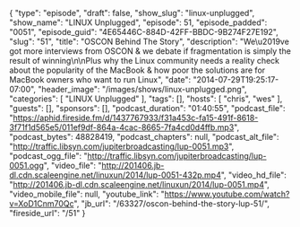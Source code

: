 {
  "type": "episode",
  "draft": false,
  "show_slug": "linux-unplugged",
  "show_name": "LINUX Unplugged",
  "episode": 51,
  "episode_padded": "0051",
  "episode_guid": "4E65446C-884D-42FF-BBDC-9B274F27E192",
  "slug": "51",
  "title": "OSCON Behind The Story",
  "description": "We\u2019ve got more interviews from OSCON & we debate if fragmentation is simply the result of winning\n\nPlus why the Linux community needs a reality check about the popularity of the MacBook & how poor the solutions are for MacBook owners who want to run Linux",
  "date": "2014-07-29T19:25:17-07:00",
  "header_image": "/images/shows/linux-unplugged.png",
  "categories": [
    "LINUX Unplugged"
  ],
  "tags": [],
  "hosts": [
    "chris",
    "wes"
  ],
  "guests": [],
  "sponsors": [],
  "podcast_duration": "01:40:55",
  "podcast_file": "https://aphid.fireside.fm/d/1437767933/f31a453c-fa15-491f-8618-3f71f1d565e5/011ef9df-864a-4cac-8665-7fa4cd0d4ffb.mp3",
  "podcast_bytes": 48828419,
  "podcast_chapters": null,
  "podcast_alt_file": "http://traffic.libsyn.com/jupiterbroadcasting/lup-0051.mp3",
  "podcast_ogg_file": "http://traffic.libsyn.com/jupiterbroadcasting/lup-0051.ogg",
  "video_file": "http://201406.jb-dl.cdn.scaleengine.net/linuxun/2014/lup-0051-432p.mp4",
  "video_hd_file": "http://201406.jb-dl.cdn.scaleengine.net/linuxun/2014/lup-0051.mp4",
  "video_mobile_file": null,
  "youtube_link": "https://www.youtube.com/watch?v=XoD1Cnm70Qc",
  "jb_url": "/63327/oscon-behind-the-story-lup-51/",
  "fireside_url": "/51"
}

